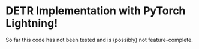 # DETR Implementation with PyTorch Lightning!

So far this code has not been tested and is (possibly) not feature-complete.

